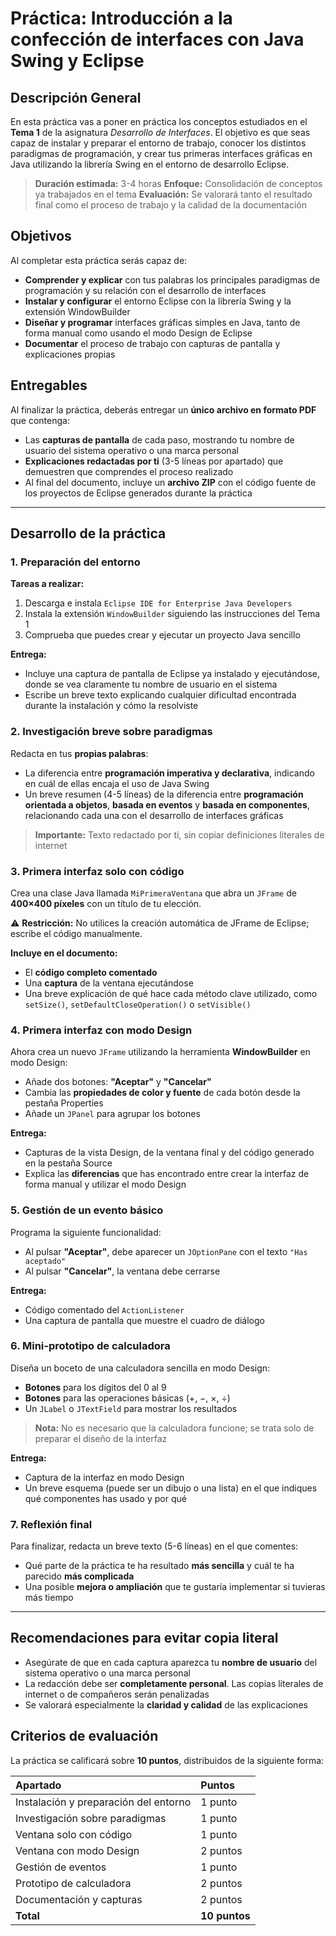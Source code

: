 # Práctica: Introducción a la confección de interfaces con Java Swing y Eclipse

## Descripción General

En esta práctica vas a poner en práctica los conceptos estudiados en el **Tema 1** de la asignatura *Desarrollo de Interfaces*. El objetivo es que seas capaz de instalar y preparar el entorno de trabajo, conocer los distintos paradigmas de programación, y crear tus primeras interfaces gráficas en Java utilizando la librería Swing en el entorno de desarrollo Eclipse.

> **Duración estimada:** 3-4 horas
> **Enfoque:** Consolidación de conceptos ya trabajados en el tema
> **Evaluación:** Se valorará tanto el resultado final como el proceso de trabajo y la calidad de la documentación

## Objetivos

Al completar esta práctica serás capaz de:

- **Comprender y explicar** con tus palabras los principales paradigmas de programación y su relación con el desarrollo de interfaces
- **Instalar y configurar** el entorno Eclipse con la librería Swing y la extensión WindowBuilder
- **Diseñar y programar** interfaces gráficas simples en Java, tanto de forma manual como usando el modo Design de Eclipse
- **Documentar** el proceso de trabajo con capturas de pantalla y explicaciones propias


## Entregables

Al finalizar la práctica, deberás entregar un **único archivo en formato PDF** que contenga:

- Las **capturas de pantalla** de cada paso, mostrando tu nombre de usuario del sistema operativo o una marca personal
- **Explicaciones redactadas por ti** (3-5 líneas por apartado) que demuestren que comprendes el proceso realizado
- Al final del documento, incluye un **archivo ZIP** con el código fuente de los proyectos de Eclipse generados durante la práctica

***

## Desarrollo de la práctica

### 1. Preparación del entorno

**Tareas a realizar:**

1. Descarga e instala `Eclipse IDE for Enterprise Java Developers`
2. Instala la extensión `WindowBuilder` siguiendo las instrucciones del Tema 1
3. Comprueba que puedes crear y ejecutar un proyecto Java sencillo

**Entrega:**

- Incluye una captura de pantalla de Eclipse ya instalado y ejecutándose, donde se vea claramente tu nombre de usuario en el sistema
- Escribe un breve texto explicando cualquier dificultad encontrada durante la instalación y cómo la resolviste


### 2. Investigación breve sobre paradigmas

Redacta en tus **propias palabras**:

- La diferencia entre **programación imperativa y declarativa**, indicando en cuál de ellas encaja el uso de Java Swing
- Un breve resumen (4-5 líneas) de la diferencia entre **programación orientada a objetos**, **basada en eventos** y **basada en componentes**, relacionando cada una con el desarrollo de interfaces gráficas

> **Importante:** Texto redactado por ti, sin copiar definiciones literales de internet

### 3. Primera interfaz solo con código

Crea una clase Java llamada `MiPrimeraVentana` que abra un `JFrame` de **400×400 píxeles** con un título de tu elección.

⚠️ **Restricción:** No utilices la creación automática de JFrame de Eclipse; escribe el código manualmente.

**Incluye en el documento:**

- El **código completo comentado**
- Una **captura** de la ventana ejecutándose
- Una breve explicación de qué hace cada método clave utilizado, como `setSize()`, `setDefaultCloseOperation()` o `setVisible()`


### 4. Primera interfaz con modo Design

Ahora crea un nuevo `JFrame` utilizando la herramienta **WindowBuilder** en modo Design:

- Añade dos botones: **"Aceptar"** y **"Cancelar"**
- Cambia las **propiedades de color y fuente** de cada botón desde la pestaña Properties
- Añade un `JPanel` para agrupar los botones

**Entrega:**

- Capturas de la vista Design, de la ventana final y del código generado en la pestaña Source
- Explica las **diferencias** que has encontrado entre crear la interfaz de forma manual y utilizar el modo Design


### 5. Gestión de un evento básico

Programa la siguiente funcionalidad:

- Al pulsar **"Aceptar"**, debe aparecer un `JOptionPane` con el texto `"Has aceptado"`
- Al pulsar **"Cancelar"**, la ventana debe cerrarse

**Entrega:**

- Código comentado del `ActionListener`
- Una captura de pantalla que muestre el cuadro de diálogo


### 6. Mini-prototipo de calculadora

Diseña un boceto de una calculadora sencilla en modo Design:

- **Botones** para los dígitos del 0 al 9
- **Botones** para las operaciones básicas (+, −, ×, ÷)
- Un `JLabel` o `JTextField` para mostrar los resultados

> **Nota:** No es necesario que la calculadora funcione; se trata solo de preparar el diseño de la interfaz

**Entrega:**

- Captura de la interfaz en modo Design
- Un breve esquema (puede ser un dibujo o una lista) en el que indiques qué componentes has usado y por qué


### 7. Reflexión final

Para finalizar, redacta un breve texto (5-6 líneas) en el que comentes:

- Qué parte de la práctica te ha resultado **más sencilla** y cuál te ha parecido **más complicada**
- Una posible **mejora o ampliación** que te gustaría implementar si tuvieras más tiempo

***

## Recomendaciones para evitar copia literal

- Asegúrate de que en cada captura aparezca tu **nombre de usuario** del sistema operativo o una marca personal
- La redacción debe ser **completamente personal**. Las copias literales de internet o de compañeros serán penalizadas
- Se valorará especialmente la **claridad y calidad** de las explicaciones


## Criterios de evaluación

La práctica se calificará sobre **10 puntos**, distribuidos de la siguiente forma:


| Apartado | Puntos |
| :-- | :-- |
| Instalación y preparación del entorno | 1 punto |
| Investigación sobre paradigmas | 1 punto |
| Ventana solo con código | 1 punto |
| Ventana con modo Design | 2 puntos |
| Gestión de eventos | 1 punto |
| Prototipo de calculadora | 2 puntos |
| Documentación y capturas | 2 puntos |
| **Total** | **10 puntos** |
